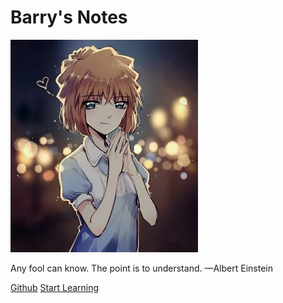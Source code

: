 # Barry's Notes

![logo](ai.jpg)

Any fool can know. The point is to understand. &mdash;Albert Einstein

[Github](https://github.com/Barry-Yellow/barry-yellow.github.io)
[Start Learning](_sidebar.md)
